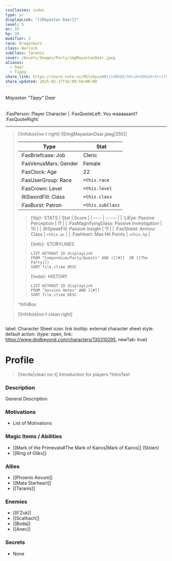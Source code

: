 ```yaml
---
cssClasses: index
type: pc
displayLink: "[[Mayastan Daar]]"
level: 5
ac: 15
hp: 38
modifier: 2
race: Dragonborn
class: Warlock
subClass: Taranis
cover: /Assets/Images/Party/imgMayastanDaar.jpeg
aliases:
  - Daar
  - Tippy
share_link: https://share.note.sx/05ls9yza#NYjt4Nhb5/hOriH+D9Go9r3++t7ue+F7gfOrQ/KM1cM
share_updated: 2025-02-17T16:08:56+00:00
---
```


###### Mayastan "Tippy" Daar
<span class="sub2"> :FasPerson: Player Character  |  :FasQuoteLeft: You waaaaaant? :FasQuoteRight: </span>
___

> [!infobox|no-t right]
> ![[imgMayastanDaar.jpeg|350]]
>
> | Type | Stat |
> | ---- | ---- |
> | :FasBriefcase: Job | Cleric |
> | :FasVenusMars: Gender | Female |
> | :FasClock: Age | 22 |
> |  :FasUserGroup: Race |  `=this.race`|
> | :FasCrown: Level   | `=this.level` |
> | :RiSwordFill: Class |  `=this.class`|
> | :FasBurst: Patron |  `=this.subClass`|
> 
>> [!tip]- STATS
>> | Stat | Score |
>> | ---- | :----: |
>> | :LiEye: Passive Perception | 11 |
>> | :FasMagnifyingGlass: Passive Investigation | 10 |
>> | :RiSpeakFill: Passive Insight | 11 |
>> | :FasShield: Armour Class | `=this.ac` |
>> | :FasHeart: Max Hit Points | `=this.hp` |
>
>> [!info]- STORYLINES
>>```dataview
>>LIST WITHOUT ID displayLink
>>FROM "Compendium/Party/Quests" AND ([[#]]  OR [[The Party]])
>>SORT file.ctime DESC
>
>>[!note]- HISTORY
>>```dataview
>>LIST WITHOUT ID displayLink
>>FROM "Session Notes" AND [[#]]
>>SORT file.ctime DESC
>
>^InfoBox

> [!infobox|no-t clean right]
>```meta-bind-button
label: Character Sheet
icon: link
tooltip: external character sheet
style: default
action: {type: open, link: https://www.dndbeyond.com/characters/130310295, newTab: true}

# Profile

> [!recite|clean no-t]
>	Introduction for players
>^IntroText

### Description
General Description

### Motivations
- List of Motivations

### Magic Items / Abilities
- [[Mark of the Primevals#The Mark of Kairos|Mark of Kairos]] (Stolen)
- [[Ring of Glikx]]

### Allies
- [[Phoenix Aevum]]
- [[Mata Starheart]]
- [[Taranis]]

### Enemies
- [[Il'Zuk]]
- [[Scathach]]
- [[Boda]]
- [[Anec]]

### Secrets
- None